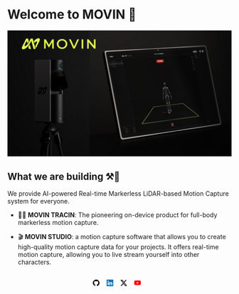 # Welcome to MOVIN 👋 

<p align="center">
  <a href="https:/movin3d.com/">
  <img width="700" src="https://github.com/MOVIN3D/.github/blob/main/assets/images/Github_profile_figure.jpeg?raw=true"></a>
</p>

## What we are building ⚒️👷
We provide AI-powered Real-time Markerless LiDAR-based Motion Capture system for everyone.

- 🤸‍♀️ **MOVIN TRACIN**: The pioneering on-device product for full-body markerless motion capture.
  
- 🎬 **MOVIN STUDIO**: a motion capture software that allows you to create high-quality motion capture data for your projects. It offers real-time motion capture, allowing you to live stream yourself into other characters.

<div align="center">
<br>
<a href="https://github.com/MOVIN3D"><img src="https://raw.githubusercontent.com/CLorant/readme-social-icons/main/large/colored/github.svg" width="3%" alt="MOVIN GitHub"></a> &nbsp;&nbsp;
<a href="https://www.linkedin.com/company/movin-inc/"><img src="https://raw.githubusercontent.com/CLorant/readme-social-icons/main/large/colored/linkedin.svg" width="3%" alt="MOVIN LinkedIn"></a> &nbsp;&nbsp;
<a href="https://twitter.com/movin3d"><img src="https://raw.githubusercontent.com/CLorant/readme-social-icons/main/large/colored/twitter-x.svg" width="3%" alt="MOVIN Twitter"></a> &nbsp;&nbsp;
<a href="https://www.youtube.com/@MOVIN3D"><img src="https://raw.githubusercontent.com/CLorant/readme-social-icons/main/large/colored/youtube.svg" width="3%" alt="MOVIN YouTube"></a> &nbsp;&nbsp;
</div>